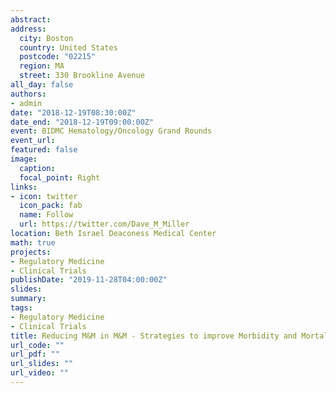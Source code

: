 ```yaml
---
abstract:
address:
  city: Boston
  country: United States
  postcode: "02215"
  region: MA
  street: 330 Brookline Avenue
all_day: false
authors: 
- admin
date: "2018-12-19T08:30:00Z"
date_end: "2018-12-19T09:00:00Z"
event: BIDMC Hematology/Oncology Grand Rounds
event_url: 
featured: false
image:
  caption: 
  focal_point: Right
links:
- icon: twitter
  icon_pack: fab
  name: Follow
  url: https://twitter.com/Dave_M_Miller
location: Beth Israel Deaconess Medical Center
math: true
projects:
- Regulatory Medicine
- Clinical Trials
publishDate: "2019-11-28T04:00:00Z"
slides:  
summary: 
tags:
- Regulatory Medicine
- Clinical Trials
title: Reducing M&M in M&M - Strategies to improve Morbidity and Mortality in Melanoma and Merkel cell carcinoma
url_code: ""
url_pdf: ""
url_slides: ""
url_video: ""
---
```

